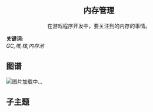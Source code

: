 <h2 align="center">内存管理</h2>
<p align="center">在游戏程序开发中，要关注到的内存的事情。</p>

**关键词:**<br/>
*GC,堆,栈,内存池*

## 图谱
![图片加载中...](https://github.com/gonglei007/GameDevMind/blob/main/exports/1.3.4.内存管理.png?raw=true)

## 子主题
